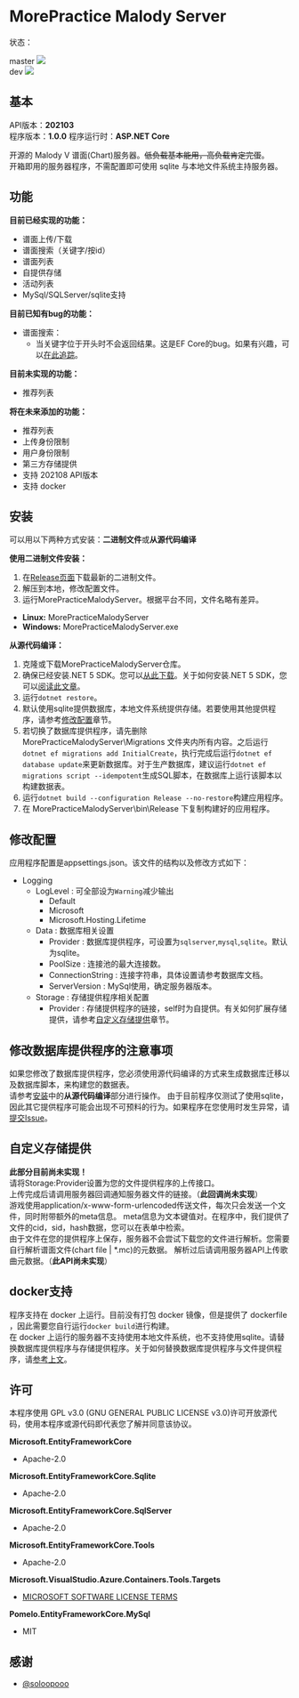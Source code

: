 # MorePractice Malody Server

<p>
状态：
<div>master
<a href="https://github.com/RhythmCodec/MorePracticeMalodyServer/actions/workflows/build.yml?query=branch%3Amaster">
<img src="https://github.com/RhythmCodec/MorePracticeMalodyServer/actions/workflows/build.yml/badge.svg?branch=master">
</a>
</div>
<div>dev
<a href="https://github.com/RhythmCodec/MorePracticeMalodyServer/actions/workflows/build.yml?query=branch%3Adev">
<img src="https://github.com/RhythmCodec/MorePracticeMalodyServer/actions/workflows/build.yml/badge.svg?branch=dev">
</a>
</div>
</p>

## 基本

API版本：**202103**  
程序版本：**1.0.0**
程序运行时：**ASP.NET Core**

开源的 Malody V 谱面(Chart)服务器。~~低负载基本能用，高负载肯定完蛋~~。  
开箱即用的服务器程序，不需配置即可使用 sqlite 与本地文件系统主持服务器。

## 功能

**目前已经实现的功能：**  
* 谱面上传/下载  
* 谱面搜索（关键字/按id）  
* 谱面列表
* 自提供存储  
* 活动列表  
* MySql/SQLServer/sqlite支持

**目前已知有bug的功能：**
* 谱面搜索：  
  * 当关键字位于开头时不会返回结果。这是EF Core的bug。如果有兴趣，可以[在此追踪](https://github.com/dotnet/efcore/issues/25644)。

**目前未实现的功能：**
* 推荐列表

**将在未来添加的功能：**
* 推荐列表
* 上传身份限制
* 用户身份限制
* 第三方存储提供
* 支持 202108 API版本
* 支持 docker

## 安装

可以用以下两种方式安装：**二进制文件**或**从源代码编译**

**使用二进制文件安装：**  
1. 在[Release页面](https://github.com/RhythmCodec/MorePracticeMalodyServer/releases)下载最新的二进制文件。
2. 解压到本地，修改配置文件。
3. 运行MorePracticeMalodyServer。根据平台不同，文件名略有差异。
  - **Linux:** MorePracticeMalodyServer
  - **Windows:** MorePracticeMalodyServer.exe
 
**从源代码编译：**  
1. 克隆或下载MorePracticeMalodyServer仓库。
2. 确保已经安装.NET 5 SDK。您可以[从此下载](https://dotnet.microsoft.com/download/dotnet/5.0)。关于如何安装.NET 5 SDK，您可以[阅读此文章](https://docs.microsoft.com/en-us/dotnet/core/install/)。
3. 运行`dotnet restore`。
4. 默认使用sqlite提供数据库，本地文件系统提供存储。若要使用其他提供程序，请参考[修改配置](#修改配置)章节。
5. 若切换了数据库提供程序，请先删除 MorePracticeMalodyServer\Migrations 文件夹内所有内容。之后运行`dotnet ef migrations add InitialCreate`，执行完成后运行`dotnet ef database update`来更新数据库。对于生产数据库，建议运行`dotnet ef migrations script --idempotent`生成SQL脚本，在数据库上运行该脚本以构建数据表。
6. 运行`dotnet build --configuration Release --no-restore`构建应用程序。
7. 在  MorePracticeMalodyServer\bin\Release 下复制构建好的应用程序。

## 修改配置

应用程序配置是appsettings.json。该文件的结构以及修改方式如下：
* Logging
  * LogLevel : 可全部设为`Warning`减少输出
    * Default
    * Microsoft
    * Microsoft.Hosting.Lifetime
  * Data : 数据库相关设置
    * Provider : 数据库提供程序，可设置为`sqlserver`,`mysql`,`sqlite`。默认为sqlite。
    * PoolSize : 连接池的最大连接数。
    * ConnectionString : 连接字符串，具体设置请参考数据库文档。
    * ServerVersion : MySql使用，确定服务器版本。
  * Storage : 存储提供程序相关配置
    * Provider : 存储提供程序的链接，self时为自提供。有关如何扩展存储提供，请参考[自定义存储提供](#自定义存储提供)章节。

## 修改数据库提供程序的注意事项

如果您修改了数据库提供程序，您必须使用源代码编译的方式来生成数据库迁移以及数据库脚本，来构建您的数据表。  
请参考[安装](#安装)中的**从源代码编译**部分进行操作。
由于目前程序仅测试了使用sqlite，因此其它提供程序可能会出现不可预料的行为。如果程序在您使用时发生异常，请[提交Issue](https://github.com/RhythmCodec/MorePracticeMalodyServer/issues/new/choose)。

## 自定义存储提供

**此部分目前尚未实现！**  
请将Storage:Provider设置为您的文件提供程序的上传接口。  
上传完成后请调用服务器回调通知服务器文件的链接。（**此回调尚未实现**）  
游戏使用application/x-www-form-urlencoded传送文件，每次只会发送一个文件，同时附带额外的meta信息。
meta信息为文本键值对。在程序中，我们提供了文件的cid，sid，hash数据，您可以在表单中检索。  
由于文件在您的提供程序上保存，服务器不会尝试下载您的文件进行解析。您需要自行解析谱面文件(chart file | *.mc)的元数据。
解析过后请调用服务器API上传歌曲元数据。（**此API尚未实现**）

## docker支持

程序支持在 docker 上运行。目前没有打包 docker 镜像，但是提供了 dockerfile ，因此需要您自行运行`docker build`进行构建。  
在 docker 上运行的服务器不支持使用本地文件系统，也不支持使用sqlite。请替换数据库提供程序与存储提供程序。关于如何替换数据库提供程序与文件提供程序，请[参考上文](#修改数据库提供程序的注意事项)。

## 许可

本程序使用 GPL v3.0 (GNU GENERAL PUBLIC LICENSE v3.0)许可开放源代码，使用本程序或源代码即代表您了解并同意该协议。

**Microsoft.EntityFrameworkCore**
* Apache-2.0

**Microsoft.EntityFrameworkCore.Sqlite**
* Apache-2.0

**Microsoft.EntityFrameworkCore.SqlServer**
* Apache-2.0

**Microsoft.EntityFrameworkCore.Tools**
* Apache-2.0

**Microsoft.VisualStudio.Azure.Containers.Tools.Targets**
* [MICROSOFT SOFTWARE LICENSE TERMS](https://www.nuget.org/packages/Microsoft.VisualStudio.Azure.Containers.Tools.Targets/1.11.1/license)

**Pomelo.EntityFrameworkCore.MySql**
* MIT

## 感谢
* [@soloopooo](https://github.com/soloopooo)